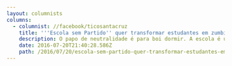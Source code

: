 ```yaml
---
layout: columnists
columns:
  - columnist: //facebook/ticosantacruz
    title: '''Escola sem Partido'' quer transformar estudantes em zumbis'''
    description: O papo de neutralidade é para boi dormir. A escola é um espaço político
    date: 2016-07-20T21:40:28.586Z
    path: /2016/07/20/escola-sem-partido-quer-transformar-estudantes-em-zumbis/
---
```


